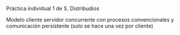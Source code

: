 Práctica individual 1 de S. Distribudios

Modelo cliente servidor concurrente con procesos convencionales y comunicación persistente (solo se hace una vez por cliente)